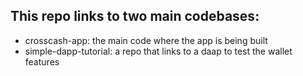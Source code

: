 ## This repo links to two main codebases:

- crosscash-app: the main code where the app is being built
- simple-dapp-tutorial: a repo that links to a daap to test the wallet features
